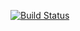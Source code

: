 [![Build Status](http://drone.ke-cs.dev.qiniu.io/api/badges/weiwei04/compass/status.svg)](http://drone.ke-cs.dev.qiniu.io/weiwei04/compass)
